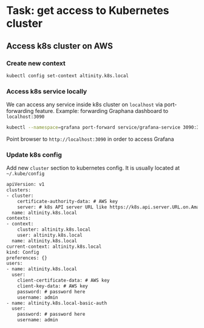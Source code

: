 # Task: get access to Kubernetes cluster 

## Access k8s cluster on AWS

### Create new context
```bash
kubectl config set-context altinity.k8s.local
```

### Access k8s service locally
We can access any service inside k8s cluster on `localhost` via port-forwarding feature.
Example: forwarding Graphana dashboard to `localhost:3090`
```bash
kubectl --namespace=grafana port-forward service/grafana-service 3090:3000
```
Point browser to `http://localhost:3090` in order to access Grafana  

### Update k8s config
Add new `cluster` section to kubernetes config. It is usually located at `~/.kube/config`
```txt
apiVersion: v1
clusters:
- cluster:
    certificate-authority-data: # AWS key
    server: # k8s API server URL like https://k8s.api.server.URL.on.Amazon.goes.here.amazonaws.com
  name: altinity.k8s.local
contexts:
- context:
    cluster: altinity.k8s.local
    user: altinity.k8s.local
  name: altinity.k8s.local
current-context: altinity.k8s.local
kind: Config
preferences: {}
users:
- name: altinity.k8s.local
  user:
    client-certificate-data: # AWS key
    client-key-data: # AWS key
    password: # password here
    username: admin
- name: altinity.k8s.local-basic-auth
  user:
    password: # password here
    username: admin
```
